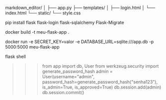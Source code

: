 
markdown_editor/
│
├── app.py
├── templates/
│   ├── login.html
│   └── index.html
└── static/
    └── style.css



pip install flask flask-login flask-sqlalchemy Flask-Migrate

docker build -t meu-flask-app .


docker run -e SECRET_KEY=valor -e DATABASE_URL=sqlite:///app.db -p 5000:5000 meu-flask-app

flask shell
>>> from app import db, User
>>> from werkzeug.security import generate_password_hash
>>> admin = User(username="admin", password_hash=generate_password_hash("senha123"), is_admin=True, is_approved=True)
>>> db.session.add(admin)
>>> db.session.commit()

